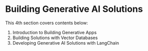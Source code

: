 # Building Generative AI Solutions

This 4th section covers contents below:
1. Introduction to Building Generative Apps
2. Building Solutions with Vector Databases
3. Developing Generative AI Solutions with LangChain

